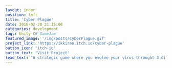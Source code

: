 ```yaml
---
layout: inner
position: left
title: 'Cyber Plague'
date: 2016-02-20 21:15:00
categories: development
tags: Unity C# GameJam
featured_image: '/img/posts/CyberPlague.gif'
project_link: 'https://ikkiren.itch.io/cyber-plague'
button_icon: 'itch-io'
button_text: 'Visit Project'
lead_text: "A strategic game where you evolve your virus throught 3 different skill tree to infect a whole building"
---
```

